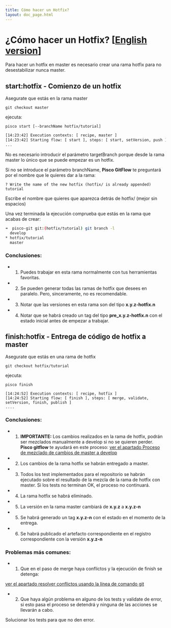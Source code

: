```yaml
---
title: Cómo hacer un Hotfix?
layout: doc_page.html
---
```


# ¿Cómo hacer un Hotfix? [[English version](../../../en/users/guides/030hotfix.html)]

Para hacer un hotfix en master es necesario crear una rama hotfix para no desestabilizar nunca master.

## start:hotfix - Comienzo de un hotfix

Asegurate que estás en la rama master

    git checkout master

ejecuta:

    pisco start [--branchName hotfix/tutorial]

```bash
[14:23:42] Execution contexts: [ recipe, master ]
[14:23:42] Starting flow: [ start ], steps: [ start, setVersion, push ]
...
```

No es necesario introducir el parámetro targetBranch porque desde la rama master lo único que se puede empezar es un hotfix.

Si no se introduce el parámetro branchName, **Pisco GitFlow**  te preguntará por el nombre que le quieres dar a la rama:

```
? Write the name of the new hotfix (hotfix/ is already appended) tutorial
```

Escribe el nombre que quieres que aparezca detrás de hotfix/ (mejor sin espacios)

Una vez terminada la ejecución comprueba que estás en la rama que acabas de crear:

```bash
➜  pisco-git git:(hotfix/tutorial) git branch -l
  develop
* hotfix/tutorial
  master
```

### Conclusiones:

- 1. Puedes trabajar en esta rama normalmente con tus herramientas favoritas.
- 2. Se pueden generar todas las ramas de hotfix que desees en paralelo. Pero, sinceramente, no es recomendable.
- 3. Notar que las versiones en esta rama son del tipo **x.y.z-hotfix.n**
- 4. Notar que se habrá creado un tag del tipo **pre_x.y.z-hotfix.n** con el estado inicial antes de empezar a trabajar.

## finish:hotfix - Entrega de código de hotfix a master

Asegurate que estás en una rama de hotfix

    git checkout hotfix/tutorial

ejecuta:

    pisco finish

```
[14:24:52] Execution contexts: [ recipe, hotfix ]
[14:24:52] Starting flow: [ finish ], steps: [ merge, validate, setVersion, finish, publish ]
....
```

### Conclusiones:

- 1. **IMPORTANTE:** Los cambios realizados en la rama de hotfix, podrán ser mezclados manualmente a develop si no se quieren perder. **Pisco gitflow** te ayudará en este proceso: [ver el apartado Proceso de mezclado de cambios de master a develop](#Proceso-de-mezclado-de-cambios-de-master-a-develop)
- 2. Los cambios de la rama hotfix se habrán entregado a master.
- 3. Todos los test implementados para el repositorio se habrán ejecutado sobre el resultado de la mezcla de la rama de hotfix con master. Si los tests no terminan OK, el proceso no continuará.
- 4. La rama hotfix se habrá eliminado.
- 5. La versión en la rama master cambiará de **x.y.z** a **x.y.z-n**
- 5. Se habrá generado un tag **x.y.z-n** con el estado en el momento de la entrega.
- 6. Se habrá publicado el artefacto correspondiente en el registro correspondiente con la versión **x.y.z-n**

### Problemas más comunes:

- 1. Que en el paso de merge haya conflictos y la ejecución de finish se detenga:

[ver el apartado resolver conflictos usando la línea de comando git](#-gitresolve-Resolver-conflictos-usando-la-línea-de-comando-de-git)

- 2. Que haya algún problema en alguno de los tests y validate de error, si esto pasa el proceso se detendrá y ninguna de las acciones se llevarán a cabo.

Solucionar los tests para que no den error.